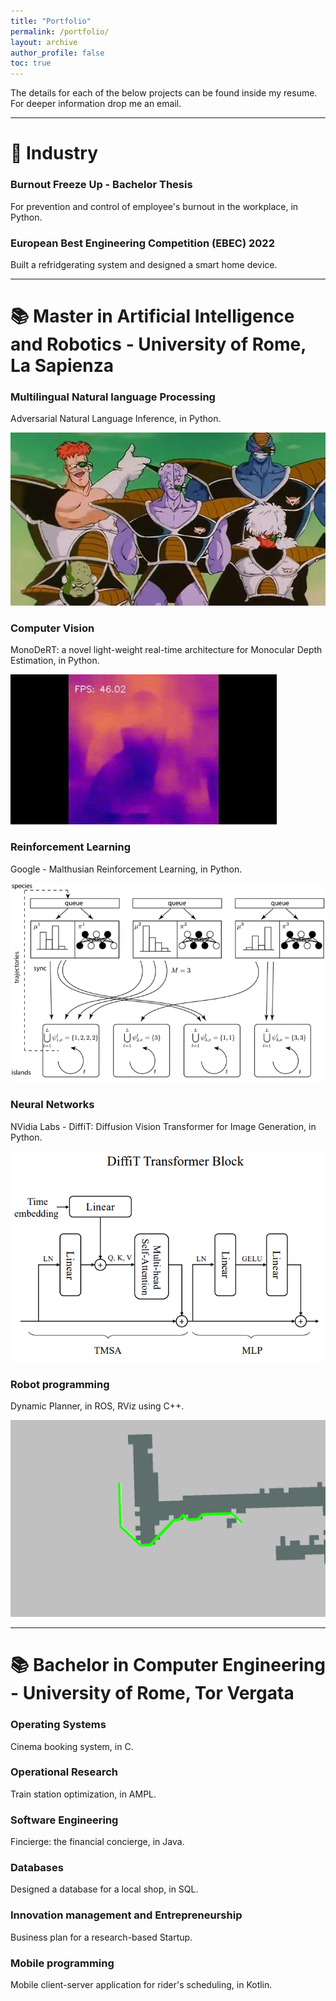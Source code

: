 ```yaml
---
title: "Portfolio"
permalink: /portfolio/
layout: archive
author_profile: false
toc: true
---
```



The details for each of the below projects can be found inside my resume. For deeper information drop me an email.

---
# :office: Industry

### Burnout Freeze Up - Bachelor Thesis
For prevention and control of employee's burnout in the workplace, in Python.

### European Best Engineering Competition (EBEC) 2022
Built a refridgerating system and designed a smart home device.

---

# :books: Master in Artificial Intelligence and Robotics - University of Rome, La Sapienza

### Multilingual Natural language Processing
Adversarial Natural Language Inference, in Python.

![mnlp-project-img](/assets/images/mnlp-project.jpg)

### Computer Vision
MonoDeRT: a novel light-weight real-time architecture for Monocular Depth Estimation, in Python.

![cv-project-gif](/assets/images/cv-project.gif)

### Reinforcement Learning
Google - Malthusian Reinforcement Learning, in Python.

![rl-project-img](/assets/images/rl-project.png)

### Neural Networks
NVidia Labs - DiffiT: Diffusion Vision Transformer for Image Generation, in Python.

![nn-project-img](/assets/images/nn-project.png)

### Robot programming
Dynamic Planner, in ROS, RViz using C++.

![ro-project-img](/assets/images/rp-project.png)

---

# :books: Bachelor in Computer Engineering - University of Rome, Tor Vergata

### Operating Systems
Cinema booking system, in C.

### Operational Research
Train station optimization, in AMPL.

### Software Engineering
Fincierge: the financial concierge, in Java.

### Databases
Designed a database for a local shop, in SQL.

### Innovation management and Entrepreneurship
Business plan for a research-based Startup.

### Mobile programming
Mobile client-server application for rider's scheduling, in Kotlin.

